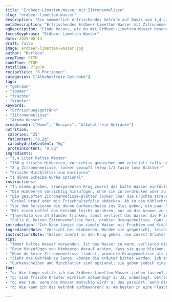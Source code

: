 ```yaml
---
title: "Erdbeer-Limetten-Wasser mit Zitronenmelisse"
slug: "erdbeer-limetten-wasser"
description: "Ein sommerlich erfrischendes Getränk auf Basis von 1,4 Litern kaltem Wasser. Statt klassischer Erdbeeren nehme ich halbküchenfertige Himbeeren, ca 180 g, um eine zartere Säure und intensivere Farbe zu erhalten. Statt Verveine frische Zitronenmelisse – leicht zitroniger Duft, bringt Komplexität. Das Ganze zieht 2 Stunden im Kühlschrank, genug, damit Aroma sich entfaltet, aber nicht matschig wird. Später mit frischen Minzblättern und einer dünnen Scheibe Gurke servieren – kleine überraschende Note, die noch mehr Frische bringt. Effektiver Ersatz wenn Verveine oder Zitronenmelisse nicht verfügbar sind: Orangenmelisse oder Zitronenthymian; Himbeeren gegen Erdbeeren tauschen, bedacht auf festes Fruchtfleisch. Samtig-kühle Getränke ohne Zucker, passt gut zu Grillabenden oder leichter Sommerküche."
metaDescription: "Erfrischendes Erdbeer-Limetten-Wasser mit Zitronenmelisse. Optimal für Sommer, voller Geschmack - ideal für Grillabende."
ogDescription: "Finde heraus, wie du mit Erdbeer-Limetten-Wasser besondere Erfrischung zaubern kannst. Mit frischen Zutaten und einfachen Tricks."
focusKeyphrase: "Erdbeer-Limetten-Wasser"
date: 2025-08-13
draft: false
image: erdbeer-limetten-wasser.jpg
author: "Marlena"
prepTime: PT7M
cookTime: PT0M
totalTime: PT2H7M
recipeYield: "8 Portionen"
categories: ["Alkoholfreie Getränke"]
tags:
- "getränk"
- "sommer"
- "früchte"
- "kräuter"
keywords:
- "Erfrischungsgetränk"
- "Zitronenmelisse"
- "Aroma Wasser"
breadcrumb: ["Home", "Recipes", "Alkoholfreie Getränke"]
nutrition: 
 calories: "25"
 fatContent: "0,2g"
 carbohydrateContent: "6g"
 proteinContent: "0,5g"
ingredients:
- "1,4 Liter kaltes Wasser"
- "180 g frische Himbeeren, vorsichtig gewaschen und entstielt falls nötig"
- "8 g Zitronenmelisse, locker gezupft (etwa 1/3 Tasse lose Blätter)"
- "Frische Minzblätter zum Garnieren"
- "1 dünne Scheibe Gurke optional"
instructions:
- "In einem großen, transparenten Krug zuerst das kalte Wasser einfüllen. Immer wichtig: Wasser darf nicht zu warm sein, sonst verlieren die Kräuter schnell ihre Frische und Farbe."
- "Die Himbeeren vorsichtig hinzufügen, ohne sie zu zerdrücken oder zu quetschen. Wusstest du: Wenn du sie leicht zerquetschst, wird das Getränk zu schnell trüb und zu süß-säuerlich. Besser lasst sie ganz, damit es nachher eher dezent fruchtig schmeckt."
- "Die gezupften Zitronenmelisse-Blätter locker über die Früchte streuen. Bittere Aromen versuchen zu vermeiden, Blätter sollten frisch sein, sonst wird’s muffig."
- "Deckel drauf oder mit Frischhaltefolie abdecken. Ab in den Kühlschrank für mindestens 2 Stunden. Ich empfehle nicht länger als 3 Stunden. Länger ziehen lassen, Farbe dunkelt nach, Geschmack wird überraschend bitter. Beobachten: Wenn du kleine Bläschen an den Kräutern siehst, zu lange draußen stehen."
- "Vor dem Servieren die dünne Gurkenscheibe ins Glas geben, ein paar Minzblätter dazu – frisch, mit den Fingern zerdrücken kurz, entfaltet Öle und Düfte."
- "Mit einem Löffel das Getränk leicht umrühren, nur um die Aromen zu vermischen, aber nicht die Himbeeren zerreißen."
- "Innerhalb von 24 Stunden trinken, sonst verliert das Wasser die Frische und schmeckt abgestanden. Wenn dennoch übrig, umfüllen in eine Flasche und zügig kühlen, ideal in der ersten Tageshälfte aufbrauchen."
- "Falls du keinen Zitronenmelisse hast, probier Orangenmelisse. Ganz anders im Geschmack, aber kann Zitronen-Kräuteraroma ersetzen. Ebenso passt Zitronenthymian, gibt eine herbere Note, eignet sich eher für Erwachsene. Himbeeren gehen immer gut gegen Erdbeeren, wenn du die Süße besser kontrollieren willst."
introduction: "Ich habe längst das simple Wasser mit Früchten und Kräutern für mich entdeckt als Anti-Langeweile-Trick im Sommer. Erdbeeren plus Verveine? Schön, aber nicht immer verfügbar und oft zu süß. Himbeeren bringen eine etwas festere Textur und leichte Säure, Zitronenmelisse diesen zitronig-frischen Kick – nicht zu dominant wie Verveine, eher zugänglich. Wichtig ist das Wasser eiskalt zu starten, sonst verliert das am Ende die Spritzigkeit. Über Stunden ziehen lassen muss man, damit Wasser die Aromen aufnimmt. Doch nicht zu lange, sonst wird alles schlapp und die Kräuter bitter. Auch das Auge isst mit; der transparente Krug zeigt schön die Farben der Früchte und Kräuter, macht Appetit. Noch ein kleiner Tipp: Frische Minze oder hauchdünne Gurkenscheiben geben eine Überraschung, auf die ich selbst erst durch Zufall gestoßen bin. Gerade wenn Besuch kommt, sehen die Gläser gleich eleganter aus. Für mich mehr als nur Getränk; fast eine kleine Einladung zum Entspannen."
ingredientsNote: "Vorsicht bei Himbeeren: Werden sie gequetscht, leicht saftig, verfärbt schnell das Wasser, Geschmack kippt schnell. Am besten frisch, möglichst fest und unbeschädigt kaufen. Zitronenmelisse frisch ideal – kann man ersatzweise durch Orangenmelisse oder Zitronenthymian tauschen, hält trotzdem für mindestens zwei Stunden Aroma im Wasser. Wasser unbedingt kalt verwenden. Heizt man Wasser oder lässt es lange stehen in der Wärme, verliert der Trunk Frische und Farbe, manchmal bitter. Gurke und Minze optional, sorgen eher für optische und geschmackliche Überraschungen, nicht zwingend nötig, aber eine nette Idee. Für Allergiker und Laktosefrei ausgezeichnet, glutenfrei selbstverständlich. Frische Kräuter selber ernten oder kaufen, nicht aus Tiefkühlung, da gehen die ätherischen Öle verloren und es schmeckt fad."
instructionsNote: "Wasser zuerst in den Krug geben, nie zuerst Kräuter oder Früchte, sonst kleben sie am Glasrand und Aroma verteilt sich schlechter. Himbeeren ganz lassen, nicht zerquetschen, sonst trüb und zu schnell süß. Kräuter locker, nicht zerreißen, sonst haben bittere Stoffe mehr Chancen, zu dominant zu werden. Ziehen 2–3 Stunden sind ausreichend, optisch sieht man oft leichte Bläschen an den Kräutern, das ist kritisch, nicht zu lange lassen, sonst – bitter und dumpf. Deckel drauf, im Kühlschrank lagern, um Fremdgerüche aus dem Wasser zu halten. Beim Servieren kurze sanfte Umrühren; hast du Minze dabei, vorher locker zwischen den Fingern quetschen zur Duftentfaltung. Dient auch als einfache Zutat zum Anrichten: Gurken-Scheiben geben Frische-Kick, Minzblätter optisch und aromatisch. Am besten frische Kräuter verwenden, keine getrockneten hier, sonst fällt das Aroma zu halbherzig aus. Für Trauermutige: Experimentiere mit Zitronenthymian – für Erwachsene ein interessanter Twist. Vermeide lange Ziehzeiten oder warm stehen, sonst bitter."
tips:
- "Immer kaltes Wasser verwenden. Ist das Wasser zu warm, verlieren die Kräuter Farbe und Aroma. Ich habe schon oft zu warmes Wasser genommen; dann wird das Geschmackserlebnis schal. Kaltes Wasser sorgt auch für das prickelnde Gefühl beim Trinken."
- "Beim Hinzufügen von Himbeeren darauf achten, dass sie ganz bleiben. Zerquetscht können sie das Wasser trüben und zu süß machen. Ich lasse sie immer lieber ganz. Das gibt eine schöne Optik und einen subtilen, fruchtigen Geschmack."
- "Wenn du keine Zitronenmelisse findest, probiere Orangenmelisse als Alternative. Sie hat einen ganz anderen Geschmack, bringt Frische und Zitrusnote. Kann auch eine spannende Abwechslung bieten, besonders wenn du kein Zitronenaroma magst."
- "Zieht das Getränk zu lange, können die Kräuter bitter werden. Ich empfehle eine Ziehzeit von zwei bis maximal drei Stunden. Gehe auf die kleinen Bläschen an den Kräutern, das ist ein Zeichen für zu lange Ziehzeit. Bitterkeit kommt schnell."
- "Gurkenscheiben und Minzblätter sind optional; sie geben jedoch eine optische und geschmackliche Überraschung. Verwende frische Minze, um die Öle und Aromen intensiv zur Geltung zu bringen. Das hat bei meinen Partys immer gut ausgesehen und geschmeckt."
faq:
- "q: Wie lange sollte ich das Erdbeer-Limetten-Wasser ziehen lassen? a: Ich empfehle mindestens zwei Stunden. Drei Stunden sind das Maximum. Danach beginnen die Kräuter bitter zu werden. Achte auf die Bläschen an den Kräutern. Die signalisieren zu viel Ziehzeit."
- "q: Sind frische Kräuter wirklich notwendig? a: Ja, unbedingt. Getrocknete Kräuter sind oft fade. Frische Kräuter bringen die Aromen perfekt ins Wasser. Das habe ich auch gelernt. Sie verleihen dem Getränk viel mehr Charakter und Frische."
- "q: Was tun, wenn das Wasser matschig wird? a: Das passiert, wenn die Früchte zerdrückt oder zu lange gezogen werden. Am besten die Himbeeren ganz lassen. Dann bleibt das Wasser klar und geschmackvoll. Um das zu verhindern, achte auf die Ziehzeit."
- "q: Wie kann ich das Getränk aufbewahren? a: Am besten in eine Flasche umfüllen. Aber nicht länger als einen Tag aufbewahren. Danach kann es abgestanden schmecken. Kühlen ist wichtig; ich habe oft ein paar Stunden zu lange gewartet."

---
```


